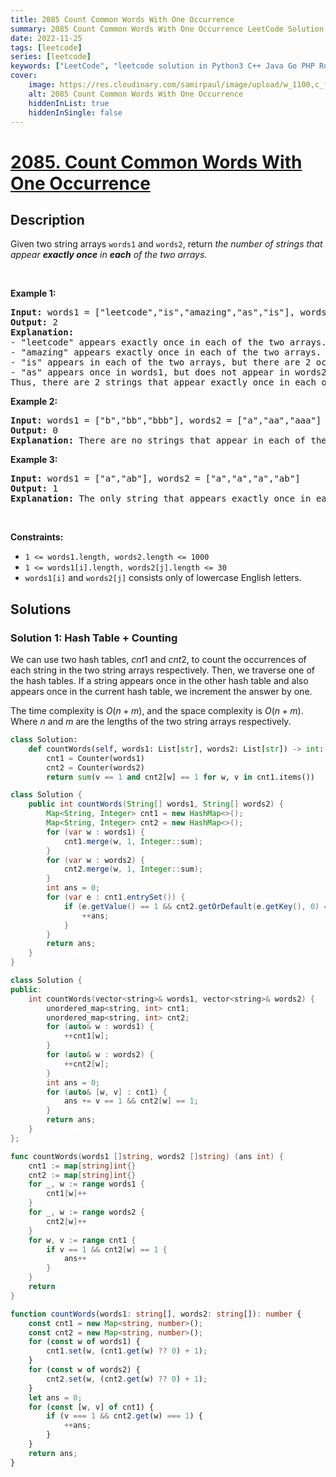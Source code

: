 ```yaml
---
title: 2085 Count Common Words With One Occurrence
summary: 2085 Count Common Words With One Occurrence LeetCode Solution Explained
date: 2022-11-25
tags: [leetcode]
series: [leetcode]
keywords: ["LeetCode", "leetcode solution in Python3 C++ Java Go PHP Ruby Swift TypeScript Rust C# JavaScript C", "2085 Count Common Words With One Occurrence LeetCode Solution Explained in all languages"]
cover:
    image: https://res.cloudinary.com/samirpaul/image/upload/w_1100,c_fit,co_rgb:FFFFFF,l_text:Arial_75_bold:2085 Count Common Words With One Occurrence - Solution Explained/problem-solving.webp
    alt: 2085 Count Common Words With One Occurrence
    hiddenInList: true
    hiddenInSingle: false
---
```



# [2085. Count Common Words With One Occurrence](https://leetcode.com/problems/count-common-words-with-one-occurrence)


## Description

<p>Given two string arrays <code>words1</code> and <code>words2</code>, return <em>the number of strings that appear <strong>exactly once</strong> in <b>each</b>&nbsp;of the two arrays.</em></p>

<p>&nbsp;</p>
<p><strong class="example">Example 1:</strong></p>

<pre>
<strong>Input:</strong> words1 = [&quot;leetcode&quot;,&quot;is&quot;,&quot;amazing&quot;,&quot;as&quot;,&quot;is&quot;], words2 = [&quot;amazing&quot;,&quot;leetcode&quot;,&quot;is&quot;]
<strong>Output:</strong> 2
<strong>Explanation:</strong>
- &quot;leetcode&quot; appears exactly once in each of the two arrays. We count this string.
- &quot;amazing&quot; appears exactly once in each of the two arrays. We count this string.
- &quot;is&quot; appears in each of the two arrays, but there are 2 occurrences of it in words1. We do not count this string.
- &quot;as&quot; appears once in words1, but does not appear in words2. We do not count this string.
Thus, there are 2 strings that appear exactly once in each of the two arrays.
</pre>

<p><strong class="example">Example 2:</strong></p>

<pre>
<strong>Input:</strong> words1 = [&quot;b&quot;,&quot;bb&quot;,&quot;bbb&quot;], words2 = [&quot;a&quot;,&quot;aa&quot;,&quot;aaa&quot;]
<strong>Output:</strong> 0
<strong>Explanation:</strong> There are no strings that appear in each of the two arrays.
</pre>

<p><strong class="example">Example 3:</strong></p>

<pre>
<strong>Input:</strong> words1 = [&quot;a&quot;,&quot;ab&quot;], words2 = [&quot;a&quot;,&quot;a&quot;,&quot;a&quot;,&quot;ab&quot;]
<strong>Output:</strong> 1
<strong>Explanation:</strong> The only string that appears exactly once in each of the two arrays is &quot;ab&quot;.
</pre>

<p>&nbsp;</p>
<p><strong>Constraints:</strong></p>

<ul>
	<li><code>1 &lt;= words1.length, words2.length &lt;= 1000</code></li>
	<li><code>1 &lt;= words1[i].length, words2[j].length &lt;= 30</code></li>
	<li><code>words1[i]</code> and <code>words2[j]</code> consists only of lowercase English letters.</li>
</ul>

## Solutions

### Solution 1: Hash Table + Counting

We can use two hash tables, $cnt1$ and $cnt2$, to count the occurrences of each string in the two string arrays respectively. Then, we traverse one of the hash tables. If a string appears once in the other hash table and also appears once in the current hash table, we increment the answer by one.

The time complexity is $O(n + m)$, and the space complexity is $O(n + m)$. Where $n$ and $m$ are the lengths of the two string arrays respectively.

<!-- tabs:start -->

```python
class Solution:
    def countWords(self, words1: List[str], words2: List[str]) -> int:
        cnt1 = Counter(words1)
        cnt2 = Counter(words2)
        return sum(v == 1 and cnt2[w] == 1 for w, v in cnt1.items())
```

```java
class Solution {
    public int countWords(String[] words1, String[] words2) {
        Map<String, Integer> cnt1 = new HashMap<>();
        Map<String, Integer> cnt2 = new HashMap<>();
        for (var w : words1) {
            cnt1.merge(w, 1, Integer::sum);
        }
        for (var w : words2) {
            cnt2.merge(w, 1, Integer::sum);
        }
        int ans = 0;
        for (var e : cnt1.entrySet()) {
            if (e.getValue() == 1 && cnt2.getOrDefault(e.getKey(), 0) == 1) {
                ++ans;
            }
        }
        return ans;
    }
}
```

```cpp
class Solution {
public:
    int countWords(vector<string>& words1, vector<string>& words2) {
        unordered_map<string, int> cnt1;
        unordered_map<string, int> cnt2;
        for (auto& w : words1) {
            ++cnt1[w];
        }
        for (auto& w : words2) {
            ++cnt2[w];
        }
        int ans = 0;
        for (auto& [w, v] : cnt1) {
            ans += v == 1 && cnt2[w] == 1;
        }
        return ans;
    }
};
```

```go
func countWords(words1 []string, words2 []string) (ans int) {
	cnt1 := map[string]int{}
	cnt2 := map[string]int{}
	for _, w := range words1 {
		cnt1[w]++
	}
	for _, w := range words2 {
		cnt2[w]++
	}
	for w, v := range cnt1 {
		if v == 1 && cnt2[w] == 1 {
			ans++
		}
	}
	return
}
```

```ts
function countWords(words1: string[], words2: string[]): number {
    const cnt1 = new Map<string, number>();
    const cnt2 = new Map<string, number>();
    for (const w of words1) {
        cnt1.set(w, (cnt1.get(w) ?? 0) + 1);
    }
    for (const w of words2) {
        cnt2.set(w, (cnt2.get(w) ?? 0) + 1);
    }
    let ans = 0;
    for (const [w, v] of cnt1) {
        if (v === 1 && cnt2.get(w) === 1) {
            ++ans;
        }
    }
    return ans;
}
```

<!-- tabs:end -->

<!-- end -->
